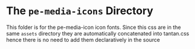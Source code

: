 # The `pe-media-icons` Directory

This folder is for the pe-media-icon icon fonts. Since this css are in the same `assets` directory they are automatically concatenated into tantan.css
hence there is no need to add them declaratively in the source



